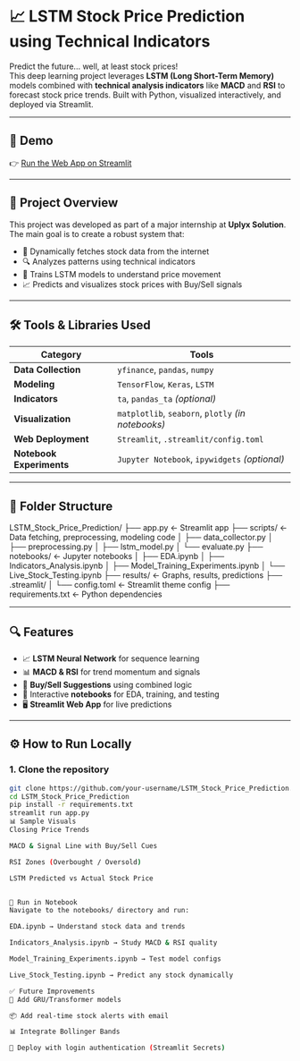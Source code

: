 # 📈 LSTM Stock Price Prediction using Technical Indicators

Predict the future... well, at least stock prices!  
This deep learning project leverages **LSTM (Long Short-Term Memory)** models combined with **technical analysis indicators** like **MACD** and **RSI** to forecast stock price trends. Built with Python, visualized interactively, and deployed via Streamlit.

---

## 🚀 Demo

👉 [Run the Web App on Streamlit](https://lstmstockpriceprediction-snehaaa.streamlit.app/)

---

## 🧠 Project Overview

This project was developed as part of a major internship at **Uplyx Solution**. The main goal is to create a robust system that:

- 🧲 Dynamically fetches stock data from the internet
- 🔍 Analyzes patterns using technical indicators
- 🧠 Trains LSTM models to understand price movement
- 📈 Predicts and visualizes stock prices with Buy/Sell signals

---

## 🛠️ Tools & Libraries Used

| Category | Tools |
|---|---|
| **Data Collection** | `yfinance`, `pandas`, `numpy` |
| **Modeling** | `TensorFlow`, `Keras`, `LSTM` |
| **Indicators** | `ta`, `pandas_ta` *(optional)* |
| **Visualization** | `matplotlib`, `seaborn`, `plotly` *(in notebooks)* |
| **Web Deployment** | `Streamlit`, `.streamlit/config.toml` |
| **Notebook Experiments** | `Jupyter Notebook`, `ipywidgets` *(optional)* |

---

## 📂 Folder Structure
LSTM_Stock_Price_Prediction/
├── app.py ← Streamlit app
├── scripts/ ← Data fetching, preprocessing, modeling code
│ ├── data_collector.py
│ ├── preprocessing.py
│ ├── lstm_model.py
│ └── evaluate.py
├── notebooks/ ← Jupyter notebooks
│ ├── EDA.ipynb
│ ├── Indicators_Analysis.ipynb
│ ├── Model_Training_Experiments.ipynb
│ └── Live_Stock_Testing.ipynb
├── results/ ← Graphs, results, predictions
├── .streamlit/
│ └── config.toml ← Streamlit theme config
├── requirements.txt ← Python dependencies

---

## 🔍 Features

- 📈 **LSTM Neural Network** for sequence learning
- 📊 **MACD & RSI** for trend momentum and signals
- 🧠 **Buy/Sell Suggestions** using combined logic
- 🧪 Interactive **notebooks** for EDA, training, and testing
- 🖥️ **Streamlit Web App** for live predictions

---

## ⚙️ How to Run Locally

### 1. Clone the repository

```bash
git clone https://github.com/your-username/LSTM_Stock_Price_Prediction.git
cd LSTM_Stock_Price_Prediction
pip install -r requirements.txt
streamlit run app.py
📊 Sample Visuals
Closing Price Trends

MACD & Signal Line with Buy/Sell Cues

RSI Zones (Overbought / Oversold)

LSTM Predicted vs Actual Stock Price


🧪 Run in Notebook
Navigate to the notebooks/ directory and run:

EDA.ipynb → Understand stock data and trends

Indicators_Analysis.ipynb → Study MACD & RSI quality

Model_Training_Experiments.ipynb → Test model configs

Live_Stock_Testing.ipynb → Predict any stock dynamically

✅ Future Improvements
🧠 Add GRU/Transformer models

📦 Add real-time stock alerts with email

📊 Integrate Bollinger Bands

🔐 Deploy with login authentication (Streamlit Secrets)
